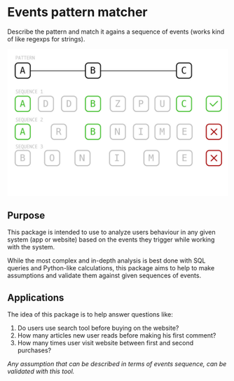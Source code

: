 # Events pattern matcher
Describe the pattern and match it agains a sequence of events (works kind of like regexps for strings).

![vizualise idea](./idea.jpg)

## Purpose
This package is intended to use to analyze users behaviour in any given system (app or website) based on the events they trigger while working with the system.

While the most complex and in-depth analysis is best done with SQL queries and Python-like calculations, this package aims to help to make assumptions and validate them against given sequences of events.

## Applications
The idea of this package is to help answer questions like:

1. Do users use search tool before buying on the website?
2. How many articles new user reads before making his first comment?
3. How many times user visit website between first and second purchases?

*Any assumption that can be described in terms of events sequence, can be validated with this tool.*

